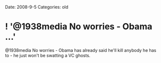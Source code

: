 Date: 2008-9-5
Categories: old

# ! '@1938media No worries - Obama ...'

@1938media No worries - Obama has already said he'll kill anybody he has to - he  just won't be swatting a VC ghosts.
